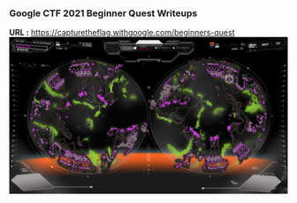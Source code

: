 ### Google CTF 2021 Beginner Quest Writeups  
__URL :__ https://capturetheflag.withgoogle.com/beginners-quest
![BegnnierPortal](https://github.com/0xL30N3/Writeups/blob/main/Images/quest2.png?raw=true)
